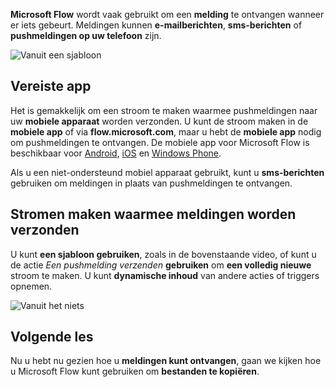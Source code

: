 **Microsoft Flow** wordt vaak gebruikt om een **melding** te ontvangen wanneer er iets gebeurt.  Meldingen kunnen **e-mailberichten**, **sms-berichten** of **pushmeldingen op uw telefoon** zijn.

![Vanuit een sjabloon](./media/learning-get-notifications/template-notifications.png)

## <a name="required-app"></a>Vereiste app
Het is gemakkelijk om een stroom te maken waarmee pushmeldingen naar uw **mobiele apparaat** worden verzonden.  U kunt de stroom maken in de **mobiele app** of via **flow.microsoft.com**, maar u hebt de **mobiele app** nodig om pushmeldingen te ontvangen. De mobiele app voor Microsoft Flow is beschikbaar voor [Android](https://aka.ms/flowmobiledocsandroid), [iOS](https://aka.ms/flowmobiledocsios) en [Windows Phone](https://aka.ms/flowmobilewindows).

Als u een niet-ondersteund mobiel apparaat gebruikt, kunt u **sms-berichten** gebruiken om meldingen in plaats van pushmeldingen te ontvangen.

## <a name="creating-flows-that-send-notifications"></a>Stromen maken waarmee meldingen worden verzonden
U kunt **een sjabloon gebruiken**, zoals in de bovenstaande video, of kunt u de actie *Een pushmelding verzenden* **gebruiken** om **een volledig nieuwe** stroom te maken.  U kunt **dynamische inhoud** van andere acties of triggers opnemen.

![Vanuit het niets](./media/learning-get-notifications/notification-action.png)

## <a name="next-lesson"></a>Volgende les
Nu u hebt nu gezien hoe u **meldingen kunt ontvangen**, gaan we kijken hoe u Microsoft Flow kunt gebruiken om **bestanden te kopiëren**.

